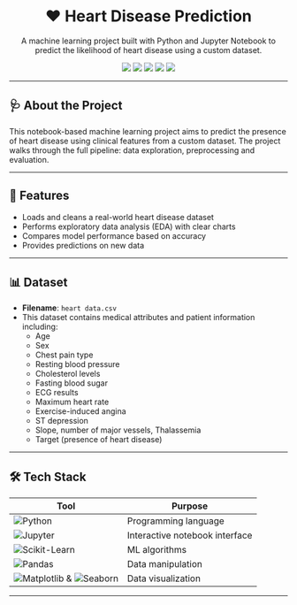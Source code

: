 <h1 align="center">❤️ Heart Disease Prediction</h1>

<p align="center">
  A machine learning project built with Python and Jupyter Notebook to predict the likelihood of heart disease using a custom dataset.
</p>

<p align="center">
  <img src="https://img.shields.io/badge/Python-3.8+-blue.svg?logo=python&logoColor=white" />
  <img src="https://img.shields.io/badge/Scikit--Learn-ML-yellow.svg?logo=scikit-learn" />
  <img src="https://img.shields.io/badge/Pandas-Data%20Handling-orange.svg?logo=pandas" />
  <img src="https://img.shields.io/badge/Matplotlib%20&%20Seaborn-Visualization-informational.svg?logo=plotly" />
  <img src="https://img.shields.io/badge/Jupyter-Notebook-brightgreen.svg?logo=jupyter" />
</p>

---

## 🩺 About the Project

This notebook-based machine learning project aims to predict the presence of heart disease using clinical features from a custom dataset. The project walks through the full pipeline: data exploration, preprocessing and evaluation.

---

## 🧠 Features

- Loads and cleans a real-world heart disease dataset
- Performs exploratory data analysis (EDA) with clear charts
- Compares model performance based on accuracy 
- Provides predictions on new data

---

## 📊 Dataset

- **Filename**: `heart data.csv`
- This dataset contains medical attributes and patient information including:
  - Age
  - Sex
  - Chest pain type
  - Resting blood pressure
  - Cholesterol levels
  - Fasting blood sugar
  - ECG results
  - Maximum heart rate
  - Exercise-induced angina
  - ST depression
  - Slope, number of major vessels, Thalassemia
  - Target (presence of heart disease)

---

## 🛠️ Tech Stack

| Tool | Purpose |
|------|---------|
| ![Python](https://img.icons8.com/color/48/000000/python.png) | Programming language |
| ![Jupyter](https://img.icons8.com/fluency/48/000000/jupyter.png) | Interactive notebook interface |
| ![Scikit-Learn](https://img.icons8.com/color/48/000000/scikit-learn.png) | ML algorithms |
| ![Pandas](https://img.icons8.com/external-soft-fill-juicy-fish/48/000000/external-pandas-a-big-data-processing-library-in-python-soft-fill-soft-fill-juicy-fish.png) | Data manipulation |
| ![Matplotlib](https://img.icons8.com/color/48/000000/matplotlib.png) & ![Seaborn](https://img.icons8.com/color/48/000000/seaborn.png) | Data visualization |

---


